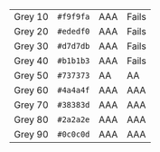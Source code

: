 <table class="colors">
  <tbody>
    <tr class="grey-10">
      <td class="name">Grey 10</td>
      <td><code>#f9f9fa</code></td>
      <td><span class="bg">AAA</span></td>
      <td class="fg">Fails</td>
    </tr>
    <tr class="grey-20">
      <td class="name">Grey 20</td>
      <td><code>#ededf0</code></td>
      <td><span class="bg">AAA</span></td>
      <td class="fg">Fails</td>
    </tr>
    <tr class="grey-30">
      <td class="name">Grey 30</td>
      <td><code>#d7d7db</code></td>
      <td><span class="bg">AAA</span></td>
      <td class="fg">Fails</td>
    </tr>
    <tr class="grey-40">
      <td class="name">Grey 40</td>
      <td><code>#b1b1b3</code></td>
      <td><span class="bg">AAA</span></td>
      <td class="fg">Fails</td>
    </tr>
    <tr class="grey-50">
      <td class="name">Grey 50</td>
      <td><code>#737373</code></td>
      <td><span class="bg">AA</span></td>
      <td class="fg">AA</td>
    </tr>
    <tr class="grey-60">
      <td class="name">Grey 60</td>
      <td><code>#4a4a4f</code></td>
      <td><span class="bg">AAA</span></td>
      <td class="fg">AAA</td>
    </tr>
    <tr class="grey-70">
      <td class="name">Grey 70</td>
      <td><code>#38383d</code></td>
      <td><span class="bg">AAA</span></td>
      <td class="fg">AAA</td>
    </tr>
    <tr class="grey-80">
      <td class="name">Grey 80</td>
      <td><code>#2a2a2e</code></td>
      <td><span class="bg">AAA</span></td>
      <td class="fg">AAA</td>
    </tr>
    <tr class="grey-90">
      <td class="name">Grey 90</td>
      <td><code>#0c0c0d</code></td>
      <td><span class="bg">AAA</span></td>
      <td class="fg">AAA</td>
    </tr>
  </tbody>
</table>